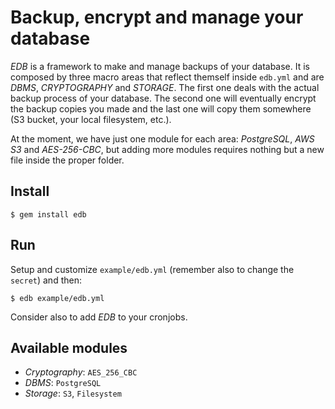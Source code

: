 # Backup, encrypt and manage your database

*EDB* is a framework to make and manage backups of your database.
It is composed by three macro areas that reflect themself inside `edb.yml` and are *DBMS*, *CRYPTOGRAPHY* and *STORAGE*.
The first one deals with the actual backup process of your database. The second one will eventually encrypt the backup copies you made and the last one will copy them somewhere (S3 bucket, your local filesystem, etc.).

At the moment, we have just one module for each area: *PostgreSQL*, *AWS S3* and *AES-256-CBC*, but adding more modules requires nothing but a new file inside the proper folder.

## Install
`$ gem install edb`

## Run
Setup and customize `example/edb.yml` (remember also to change the `secret`) and then:

`$ edb example/edb.yml`

Consider also to add *EDB* to your cronjobs.

## Available modules
- *Cryptography*: `AES_256_CBC`
- *DBMS*:         `PostgreSQL`
- *Storage*:      `S3`, `Filesystem`
